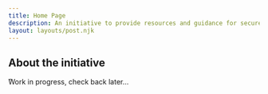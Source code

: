 ```yaml
---
title: Home Page
description: An initiative to provide resources and guidance for secure communication.
layout: layouts/post.njk
---
```


## About the initiative

ًWork in progress, check back later...